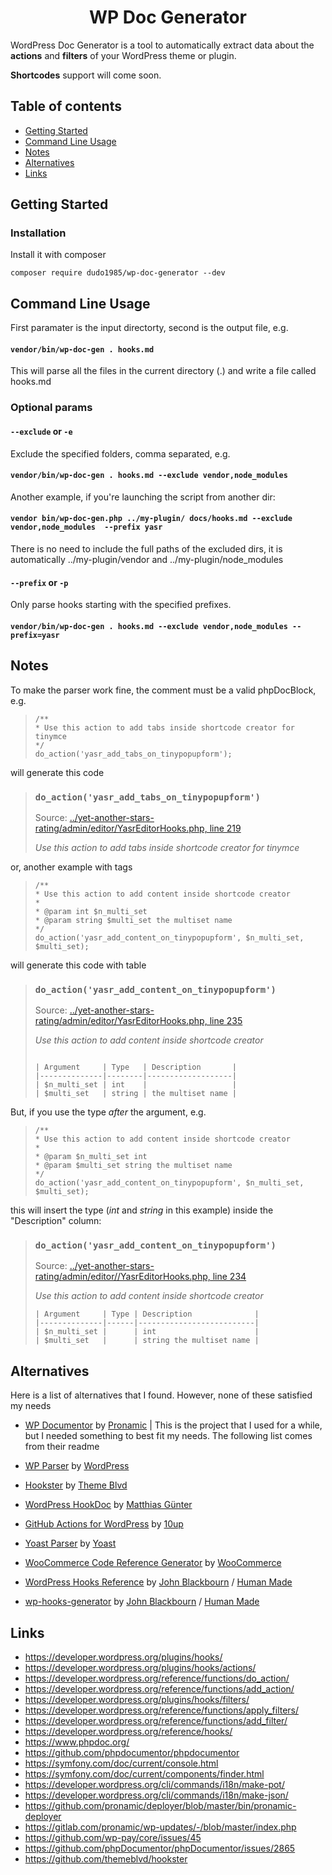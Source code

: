 <h1 align="center">WP Doc Generator</h1>

WordPress Doc Generator is a tool to automatically extract data about the __actions__ and __filters__ of your WordPress theme or plugin.

__Shortcodes__ support will come soon.


## Table of contents

- [Getting Started](#getting-started)
- [Command Line Usage](#command-line-usage)
- [Notes](#notes)
- [Alternatives](#alternatives)
- [Links](#links)

## Getting Started

### Installation

Install it with composer

```
composer require dudo1985/wp-doc-generator --dev
```

## Command Line Usage

First paramater is the input directorty, second is the output file, e.g.

#### `vendor/bin/wp-doc-gen . hooks.md`

This will parse all the files in the current directory (.) and write a file called hooks.md

### Optional params
#### `--exclude` or `-e`

Exclude the specified folders, comma separated, e.g.
#### `vendor/bin/wp-doc-gen . hooks.md --exclude vendor,node_modules`

Another example, if you're launching the script from another dir:
#### `vendor bin/wp-doc-gen.php ../my-plugin/ docs/hooks.md --exclude vendor,node_modules  --prefix yasr`

There is no need to include the full paths of the excluded dirs, it is automatically ../my-plugin/vendor and 
../my-plugin/node_modules

#### `--prefix` or `-p`
Only parse hooks starting with the specified prefixes.

#### `vendor/bin/wp-doc-gen . hooks.md --exclude vendor,node_modules --prefix=yasr`

## Notes
To make the parser work fine, the comment must be a valid phpDocBlock, e.g.

>
> ```
> /**
> * Use this action to add tabs inside shortcode creator for tinymce
> */
> do_action('yasr_add_tabs_on_tinypopupform');
> ```
> 

will generate this code

>
>### `do_action('yasr_add_tabs_on_tinypopupform')`
>Source: [../yet-another-stars-rating/admin/editor/YasrEditorHooks.php, line 219](../yet-another-stars-rating/admin/editor//YasrEditorHooks.php:219)
>
>*Use this action to add tabs inside shortcode creator for tinymce*
>

or, another example with tags

> 
> ``` 
> /**
> * Use this action to add content inside shortcode creator
> *
> * @param int $n_multi_set
> * @param string $multi_set the multiset name
> */
> do_action('yasr_add_content_on_tinypopupform', $n_multi_set, $multi_set);
>```

will generate this code with table

> ### `do_action('yasr_add_content_on_tinypopupform')`
>
> Source: [../yet-another-stars-rating/admin/editor/YasrEditorHooks.php, line 235](../yet-another-stars-rating/admin/editor/YasrEditorHooks.php:235)
> 
> *Use this action to add content inside shortcode creator*
> ```
>
> | Argument     | Type   | Description       |
> |--------------|--------|-------------------|
> | $n_multi_set | int    |                   |
> | $multi_set   | string | the multiset name |
> ```


But, if you use the type *after* the argument, e.g.

> ```
> /**
> * Use this action to add content inside shortcode creator
> *
> * @param $n_multi_set int
> * @param $multi_set string the multiset name
> */
> do_action('yasr_add_content_on_tinypopupform', $n_multi_set, $multi_set);
> ```
>

this will insert the type (*int* and *string* in this example) inside the "Description" column:


> ### `do_action('yasr_add_content_on_tinypopupform')`
> Source: [../yet-another-stars-rating/admin/editor//YasrEditorHooks.php, line 234](../yet-another-stars-rating/admin/editor//YasrEditorHooks.php:234)
>
> *Use this action to add content inside shortcode creator*
> ```
> | Argument     | Type | Description              |
> |--------------|------|--------------------------|
> | $n_multi_set |      | int                      |
> | $multi_set   |      | string the multiset name |
> ```
> 
 

## Alternatives
Here is a list of alternatives that I found. However, none of these satisfied my needs


- [WP Documentor](https://github.com/pronamic/wp-documentor/) by [Pronamic](https://github.com/pronamic)
| This is the project that I used for a while, but I needed something to best fit my needs. The following list comes
from their readme

- [WP Parser](https://github.com/WordPress/phpdoc-parser) by [WordPress](https://github.com/WordPress)
- [Hookster](https://github.com/themeblvd/hookster) by [Theme Blvd](https://github.com/themeblvd)
- [WordPress HookDoc](https://github.com/matzeeable/wp-hookdoc) by [Matthias Günter](https://github.com/matzeeable)
- [GitHub Actions for WordPress](https://github.com/10up/actions-wordpress/blob/stable/hookdocs-workflow.md) by [10up](https://github.com/10up)
- [Yoast Parser](https://github.com/Yoast/code-documentation-extractor) by [Yoast](https://github.com/Yoast)
- [WooCommerce Code Reference Generator](https://github.com/woocommerce/code-reference) by [WooCommerce](https://github.com/woocommerce)
- [WordPress Hooks Reference](https://github.com/johnbillion/wp-hooks) by [John Blackbourn](https://github.com/johnbillion) / [Human Made](https://github.com/humanmade)
- [wp-hooks-generator](https://github.com/johnbillion/wp-hooks-generator) by [John Blackbourn](https://github.com/johnbillion) / [Human Made](https://github.com/humanmade)


## Links

- https://developer.wordpress.org/plugins/hooks/
- https://developer.wordpress.org/plugins/hooks/actions/
- https://developer.wordpress.org/reference/functions/do_action/
- https://developer.wordpress.org/reference/functions/add_action/
- https://developer.wordpress.org/plugins/hooks/filters/
- https://developer.wordpress.org/reference/functions/apply_filters/
- https://developer.wordpress.org/reference/functions/add_filter/
- https://developer.wordpress.org/reference/hooks/
- https://www.phpdoc.org/
- https://github.com/phpdocumentor/phpdocumentor
- https://symfony.com/doc/current/console.html
- https://symfony.com/doc/current/components/finder.html
- https://developer.wordpress.org/cli/commands/i18n/make-pot/
- https://developer.wordpress.org/cli/commands/i18n/make-json/
- https://github.com/pronamic/deployer/blob/master/bin/pronamic-deployer
- https://gitlab.com/pronamic/wp-updates/-/blob/master/index.php
- https://github.com/wp-pay/core/issues/45
- https://github.com/phpDocumentor/phpDocumentor/issues/2865
- https://github.com/themeblvd/hookster
